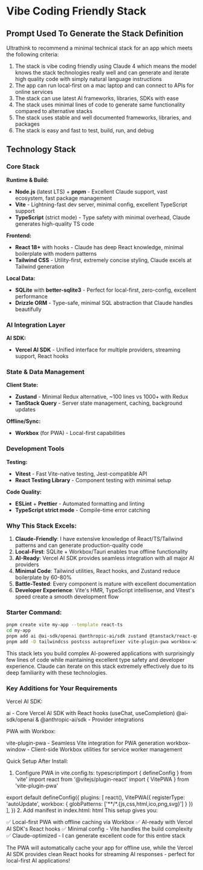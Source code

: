 # Vibe Coding Friendly Stack

## Prompt Used To Generate the Stack Definition

Ultrathink to recommend a minimal technical stack for an app which meets the following criteria:

1. The stack is vibe coding friendly using Claude 4 which means the model knows the stack technologies really well and can generate and iterate high quality code with simply natural language instructions
2. The app can run local-first on a mac laptop and can connect to APIs for online services
3. The stack can use latest AI frameworks, libraries, SDKs with ease
4. The stack uses minimal lines of code to generate same functionality compared to alternative stacks
5. The stack uses stable and well documented frameworks, libraries, and packages
6. The stack is easy and fast to test, build, run, and debug

## Technology Stack

### Core Stack

**Runtime & Build:**

- **Node.js** (latest LTS) + **pnpm** - Excellent Claude support, vast ecosystem, fast package management
- **Vite** - Lightning-fast dev server, minimal config, excellent TypeScript support
- **TypeScript** (strict mode) - Type safety with minimal overhead, Claude generates high-quality TS code

**Frontend:**

- **React 18+** with hooks - Claude has deep React knowledge, minimal boilerplate with modern patterns
- **Tailwind CSS** - Utility-first, extremely concise styling, Claude excels at Tailwind generation

**Local Data:**

- **SQLite** with **better-sqlite3** - Perfect for local-first, zero-config, excellent performance
- **Drizzle ORM** - Type-safe, minimal SQL abstraction that Claude handles beautifully

### AI Integration Layer

**AI SDK:**

- **Vercel AI SDK** - Unified interface for multiple providers, streaming support, React hooks

### State & Data Management

**Client State:**

- **Zustand** - Minimal Redux alternative, ~100 lines vs 1000+ with Redux
- **TanStack Query** - Server state management, caching, background updates

**Offline/Sync:**

- **Workbox** (for PWA) - Local-first capabilities

### Development Tools

**Testing:**

- **Vitest** - Fast Vite-native testing, Jest-compatible API
- **React Testing Library** - Component testing with minimal setup

**Code Quality:**

- **ESLint** + **Prettier** - Automated formatting and linting
- **TypeScript strict mode** - Compile-time error catching

### Why This Stack Excels:

1. **Claude-Friendly**: I have extensive knowledge of React/TS/Tailwind patterns and can generate production-quality code
2. **Local-First**: SQLite + Workbox/Tauri enables true offline functionality
3. **AI-Ready**: Vercel AI SDK provides seamless integration with all major AI providers
4. **Minimal Code**: Tailwind utilities, React hooks, and Zustand reduce boilerplate by 60-80%
5. **Battle-Tested**: Every component is mature with excellent documentation
6. **Developer Experience**: Vite's HMR, TypeScript intellisense, and Vitest's speed create a smooth development flow

### Starter Command:

```bash
pnpm create vite my-app --template react-ts
cd my-app
pnpm add ai @ai-sdk/openai @anthropic-ai/sdk zustand @tanstack/react-query better-sqlite3 drizzle-orm
pnpm add -D tailwindcss postcss autoprefixer vite-plugin-pwa workbox-window npx tailwindcss init -p
```

This stack lets you build complex AI-powered applications with surprisingly few lines of code while maintaining excellent type safety and developer experience. Claude can iterate on this stack extremely effectively due to its deep familiarity with these technologies.

### Key Additions for Your Requirements

Vercel AI SDK:

ai - Core Vercel AI SDK with React hooks (useChat, useCompletion)
@ai-sdk/openai & @anthropic-ai/sdk - Provider integrations

PWA with Workbox:

vite-plugin-pwa - Seamless Vite integration for PWA generation
workbox-window - Client-side Workbox utilities for service worker management

Quick Setup After Install:

1. Configure PWA in vite.config.ts:
   typescriptimport { defineConfig } from 'vite'
   import react from '@vitejs/plugin-react'
   import { VitePWA } from 'vite-plugin-pwa'

export default defineConfig({
plugins: [
react(),
VitePWA({
registerType: 'autoUpdate',
workbox: {
globPatterns: ['**/*.{js,css,html,ico,png,svg}']
}
})
],
}) 2. Add manifest in index.html:
html<link rel="manifest" href="/manifest.json">
This setup gives you:

✅ Local-first PWA with offline caching via Workbox
✅ AI-ready with Vercel AI SDK's React hooks
✅ Minimal config - Vite handles the build complexity
✅ Claude-optimized - I can generate excellent code for this entire stack

The PWA will automatically cache your app for offline use, while the Vercel AI SDK provides clean React hooks for streaming AI responses - perfect for local-first AI applications!
